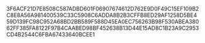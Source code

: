 3F6ACF21D7E8508C587ADBD601F06907674612D762E9D0F49C15EF109B2C8E8A56A981400539C33C5908C6ADDA8B2B3CFFB8ED29AF1258D5BE459D139FC98C952A68BD2BB589F588D45EA0EC756263B98F530ABEA38062FF385FA8122F97B4CAABED98BF452638B13D44E15AD8C1B23A9C2953CD4B2544C6FBA67433640BCEE1